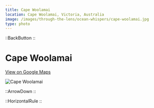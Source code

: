 ```yaml
---
title: Cape Woolamai
location: Cape Woolamai, Victoria, Australia
image: /images/through-the-lens/ocean-whispers/cape-woolamai.jpg
type: photo
---
```


::BackButton
::

# Cape Woolamai

<a href="https://www.google.com/maps/search/?api=1&query=Magiclands+Steps+Cape+Woolamai,+Victoria,+Australia" target="_blank" rel="noopener noreferrer">View on Google Maps</a>

![Cape Woolamai](/images/through-the-lens/ocean-whispers/cape-woolamai.jpg)

<div class="mb-8"></div>

::ArrowDown
::

<div class="mb-8"></div>

::HorizontalRule
::
